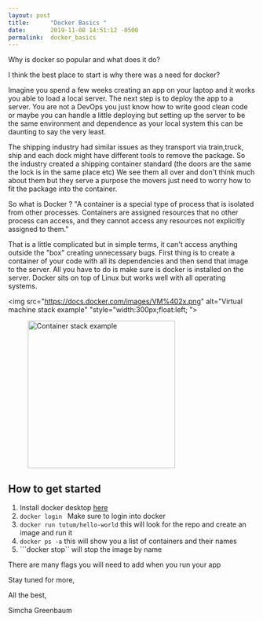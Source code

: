 ```yaml
---
layout: post
title:      "Docker Basics "
date:       2019-11-08 14:51:12 -0500
permalink:  docker_basics
---
```



Why is docker so popular and what does it do? 

I think the best place to start is why there was a need for docker?

Imagine you spend a few weeks creating an app on your laptop and it works you able to load a local server. The next step is to deploy the app to a server. You are not a DevOps you just know how to write good clean code or maybe you can handle a little deploying but setting up the server to be the same environment and dependence as your local system this can be daunting to say the very least. 

The shipping industry had similar issues as they transport via train,truck, ship and each dock might have different tools to remove the package. So the industry created a shipping container standard (the doors are the same the lock is in the same place etc) We see them all over and don't think much about them but they serve a purpose the movers just need to worry how to fit the package into the container. 

So what is Docker ?
"A container is a special type of process that is isolated from other processes. Containers are assigned resources that no other process can access, and they cannot access any resources not explicitly assigned to them."


That is a little complicated but in simple terms, it can't access anything outside the "box" creating unnecessary bugs. First thing is to create a container of your code with all its dependencies and then send that image to the server. All you have to do is make sure is docker is installed on the server. Docker sits on top of Linux but works well with all operating systems.





<img src="https://docs.docker.com/images/VM%402x.png" alt="Virtual machine stack example" "style="width:300px;float:left; ">


<img src="https://docs.docker.com/images/Container%402x.png" alt="Container stack example" 
style="width:300px;padding-left:40px;" >




## How to get started 

1. Install docker desktop [here](https://www.docker.com/products/docker-desktop)
2. ```docker login ```  Make sure to login into docker 
3. ```docker run tutum/hello-world```     this will look for the repo and create an image   and run it 
4. ```docker ps -a```   this will show you a list of containers  and their names 
5. ```docker stop``   will stop the image by name 

There are many flags you will need to add when  you run your app





Stay tuned for more,

All the best,

Simcha Greenbaum



